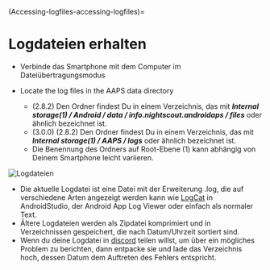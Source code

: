 (Accessing-logfiles-accessing-logfiles)=

# Logdateien erhalten

* Verbinde das Smartphone mit dem Computer im Dateiübertragungsmodus
* Locate the log files in the AAPS data directory
    
    * (2.8.2) Den Ordner findest Du in einem Verzeichnis, das mit ***Internal storage(1) / Android / data / info.nightscout.androidaps / files*** oder ähnlich bezeichnet ist.
    * (3.0.0) (2.8.2) Den Ordner findest Du in einem Verzeichnis, das mit ***Internal storage(1) / AAPS / logs*** oder ähnlich bezeichnet ist.
    * Die Benennung des Ordners auf Root-Ebene (1) kann abhängig von Deinem Smartphone leicht variieren.

![Logdateien](../images/aapslog.png)

* Die aktuelle Logdatei ist eine Datei mit der Erweiterung .log, die auf verschiedene Arten angezeigt werden kann wie [LogCat](https://developer.android.com/studio/debug/am-logcat.html) in AndroidStudio, der Android App Log Viewer oder einfach als normaler Text. 
* Ältere Logdateien werden als Zipdatei komprimiert und in Verzeichnissen gespeichert, die nach Datum/Uhrzeit sortiert sind. 
* Wenn du deine Logdatei in [discord](https://discord.gg/4fQUWHZ4Mw) teilen willst, um über ein mögliches Problem zu berichten, dann entpacke sie und lade das Verzeichnis hoch, dessen Datum dem Auftreten des Fehlers entspricht.